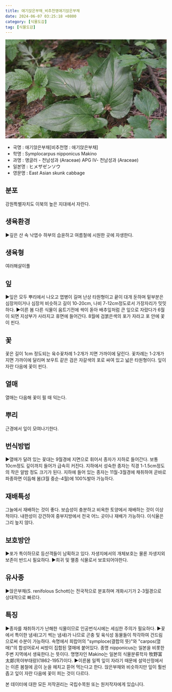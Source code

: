 ```yaml
---
title: 애기앉은부채_비추천명애기앉은부채
date: 2024-06-07 03:25:18 +0800
category: [식물도감]
tag: [식물도감]
---
```




![애기앉은부채[비추천명 : 애기앉은부채]](/assets/img/fileUpload/plants/basic/Araceae/Symplocarpus/9021/9021_20160817093145102files_th2.jpg)
- 국명 : 애기앉은부채[비추천명 : 애기앉은부채]
- 학명 : Symplocarpus nipponicus Makino
- 과명 : 앵글러 - 천남성과 (Araceae) APG Ⅳ- 천남성과 (Araceae)
- 일본명 : ヒメザゼンソウ
- 영문명 : East Asian skunk cabbage


## 분포
강원특별자치도 이북의 높은 지대에서 자란다.
## 생육환경
▶깊은 산 속 낙엽수 하부의 습윤하고 여름철에 시원한 곳에 자생한다.
## 생육형
여러해살이풀
## 잎
▶잎은 모두 뿌리에서 나오고 엽병이 길며 난상 타원형이고 끝이 대개 둔하며 밑부분은 심장저이거나 심장저 비슷하고 길이 10-20cm, 나비 7-12cm정도로서 가장자리가 밋밋하다.
▶이른 봄 다른 식물이 움트기전에 싹이 돋아 배추잎처럼 큰 잎으로 자랐다가 6월이 되면 지상부가 사라지고 휴면에 들어간다. 8월에 검붉은색의 포가 자라고 포 안에 꽃이 핀다.
## 꽃
꽃은 길이 1cm 정도되는 육수꽃차례 1-2개가 지면 가까이에 달린다. 꽃차례는 1-2개가 지면 가까이에 달리며 보우트 같은 검은 자갈색의 포로 싸여 있고 넓은 타원형이다. 잎이 자란 다음에 꽃이 핀다.
## 열매
열매는 다음해 꽃이 필 때 익는다.
## 뿌리
근경에서 잎이 모여나기한다.
## 번식방법
▶열매가 달려 있는 꽃대는 9월경에 지면으로 휘어서 종자가 지하로 들어간다. 보통 10cm정도 깊이까지 들어가 급속히 커진다. 지하에서 성숙한 종자는 직경 1-1.5cm정도의 작은 알밤 정도 크기가 된다. 지하에 들어 있는 종자는 11월-3월경에 채취하여 곧바로 파종하면 이듬해 봄(3월 중순-4월)에 100%발아 가능하다.
## 재배특성
그늘에서 재배하는 것이 좋다. 보습성이 충분하고 비옥한 토양에서 재배하는 것이 이상적이다. 내한성이 강건하여 중부지방에서 전국 어느 곳이나 재배가 가능하다. 이식율은 그리 높지 않다.
## 보호방안
▶포가 특이하므로 등산객들이 남획하고 있다. 자생지에서의 개체보호는 물론 자생지외 보존이 반드시 필요하다.
▶희귀 및 멸종 식물로서 보호되어야한다.
## 유사종
▶앉은부채(S. renifolous Schott)는 전국적으로 분포하며 개화시기가 2-3월경으로 상대적으로 빠르다.
## 특징
▶종자를 채취하기가 난해한 식물이므로 인공번식시에는 세심한 주의가 필요하다. 
▶꽃에서 특이한 냄새(고기 썩는 냄새)가 나므로 곤충 및 육식성 동물들이 착각하여 건드림으로써 수분이 가능하다. 속명에서 희랍어의 "symploce(결합의 뜻)"와 "carpos(열매)"의 합성어로서 씨방이 집합된 열매에 붙어있다. 종명 nipponicus는 일본을 비롯한 주변 지역에서 생육한다.는 뜻이다. 명명자인 Makino는 일본의 식물분류학자 牧野富太郞(목야부태랑)(1862-1957)이다.
▶이른봄 일찍 잎이 자라기 때문에 설악산정에서는 이른 봄철에 곰이 눈을 헤치고 뜯어 먹는다고 한다. 앉은부채와 비슷하지만 잎이 훨씬 좁고 잎이 자란 다음에 꽃이 피는 것이 다르다.






본 데이터에 대한 모든 저작권리는 국립수목원 또는 원저작자에게 있습니다.
